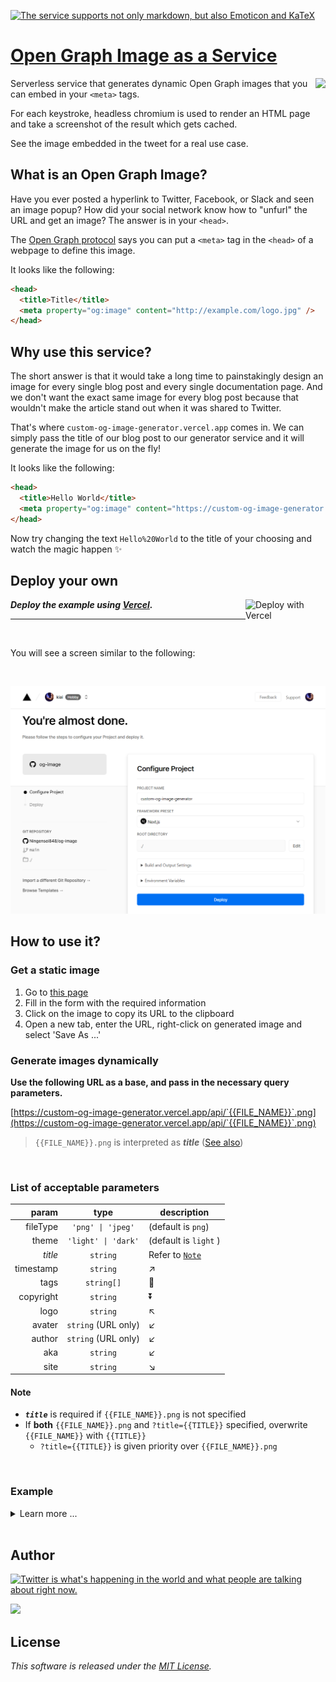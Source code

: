 [![The service supports not only markdown, but also Emoticon and KaTeX](https://custom-og-image-generator.vercel.app/api/This%20%60App%60%20supports%20not%20only%20**Markdown**%2C%20_but%20also_%3Cbr%20%2F%3E**Emoji**%20%F0%9F%8E%89%F0%9F%8E%8A%F0%9F%8D%BE%F0%9F%A5%B3%20_and_%3Cbr%20%2F%3E%20%24%5CKaTeX%24.png?theme=light&timestamp=&title=This+%60App%60+supports+not+only+**Markdown**%2C+_but+also_%3Cbr+%2F%3E**Emoji**+%F0%9F%8E%89%F0%9F%8E%8A%F0%9F%8D%BE%F0%9F%A5%B3+_and_%3Cbr+%2F%3E+%24%5CKaTeX%24&logo=https%3A%2F%2Fgithub.githubassets.com%2Fimages%2Fmona-loading-default-static.svg&aka=%40octocat&site=Ningensei848%2Fog-image)](https://ningensei848.github.io/og-image/)

# [Open Graph Image as a Service](https://ningensei848.github.io/og-image/)

<a href="https://twitter.com/vercel">
    <img align="right" src="https://og-image.vercel.app/tweet.png" height="300" />
</a>

Serverless service that generates dynamic Open Graph images that you can embed in your `<meta>` tags.

For each keystroke, headless chromium is used to render an HTML page and take a screenshot of the result which gets cached.

See the image embedded in the tweet for a real use case.

## What is an Open Graph Image?

Have you ever posted a hyperlink to Twitter, Facebook, or Slack and seen an image popup?
How did your social network know how to "unfurl" the URL and get an image?
The answer is in your `<head>`.

The [Open Graph protocol](http://ogp.me) says you can put a `<meta>` tag in the `<head>` of a webpage to define this image.

It looks like the following:

```html
<head>
  <title>Title</title>
  <meta property="og:image" content="http://example.com/logo.jpg" />
</head>
```

## Why use this service?

The short answer is that it would take a long time to painstakingly design an image for every single blog post and every single documentation page. And we don't want the exact same image for every blog post because that wouldn't make the article stand out when it was shared to Twitter.

That's where `custom-og-image-generator.vercel.app` comes in. We can simply pass the title of our blog post to our generator service and it will generate the image for us on the fly!

It looks like the following:

```html
<head>
  <title>Hello World</title>
  <meta property="og:image" content="https://custom-og-image-generator.vercel.app/api/**Hello**%20World.png" />
</head>
```

Now try changing the text `Hello%20World` to the title of your choosing and watch the magic happen ✨

## Deploy your own

<a href="https://vercel.com/new/git/external?repository-url=https://github.com/Ningensei848/og-image&project-name=og-image&repository-name=og-image">
<img src="https://vercel.com/button" alt="Deploy with Vercel" align="right" width="128"/>
</a>

_**Deploy the example using [Vercel](https://vercel.com?utm_source=github&utm_medium=readme).**_

---

<br />

You will see a screen similar to the following:

<br />

![the configuration page for deploying to vercel](.github/images/configure-project.png)

## How to use it?

### Get a static image

1. Go to [this page](https://custom-og-image-generator.vercel.app)
2. Fill in the form with the required information
3. Click on the image to copy its URL to the clipboard
4. Open a new tab, enter the URL, right-click on generated image and select 'Save As ...'

### Generate images dynamically

**Use the following URL as a base, and pass in the necessary query parameters.**

[https://custom-og-image-generator.vercel.app/api/`{{FILE_NAME}}`.png](https://custom-og-image-generator.vercel.app/api/`{{FILE_NAME}}`.png)

> `{{FILE_NAME}}.png` is interpreted as _**title**_ ([See also](#note))

<br />

### List of acceptable parameters

|     param |        type         | description              |
| --------: | :-----------------: | ------------------------ |
|  fileType |  `'png' \| 'jpeg'`  | (default is `png`)       |
|     theme | `'light' \| 'dark'` | (default is `light` )    |
|   _title_ |      `string`       | Refer to [`Note`](#note) |
| timestamp |      `string`       | :arrow_upper_right:      |
|      tags |     `string[]`      | :arrow_down_small:       |
| copyright |      `string`       | :arrow_double_down:      |
|      logo |      `string`       | :arrow_upper_left:       |
|    avater | `string` (URL only) | :arrow_lower_left:       |
|    author | `string` (URL only) | :arrow_lower_left:       |
|       aka |      `string`       | :arrow_lower_left:       |
|      site |      `string`       | :arrow_lower_right:      |

#### Note

- **_`title`_** is required if `{{FILE_NAME}}.png` is not specified
- If **both** `{{FILE_NAME}}.png` and `?title={{TITLE}}` specified, overwrite `{{FILE_NAME}}` with `{{TITLE}}`
  - `?title={{TITLE}}` is given priority over `{{FILE_NAME}}.png`

<br />

### Example

<details>
<summary>Learn more ...</summary>

##### `/` (App root)

- [https://example.vercel.app](https://custom-og-image-generator.vercel.app)
  - main page with default params
- [https://example.vercel.app/`?aka=@octocat`](https://custom-og-image-generator.vercel.app/?aka=@octocat)
  - with custom params (replace defaults)
- [https://example.vercel.app/`{{FILE_NAME}}`.png](https://custom-og-image-generator.vercel.app/{{FILE_NAME}}.png)
  - If you specify a static asset _**without parameters**_, an error will occur (404 Not Found)
  - This is so that the other static assets that make up the site are not recognized as parameters
- [https://example.vercel.app/`{{FILE_NAME}}`.png`?aka=@octocat`](https://custom-og-image-generator.vercel.app/{{FILE_NAME}}.png?aka=@octocat)
  - `{{FILE_NAME}}.png` is interpreted as `?title={{FILE_NAME}}`
  - redirect to [https://example.vercel.app/`?title={{FILE_NAME}}`&aka=@octocat](https://custom-og-image-generator.vercel.app/?title={{FILE_NAME}}&aka=@octocat)

##### `/api`

- [https://example.vercel.app/api/](https://custom-og-image-generator.vercel.app/api/)
  - redirect to main page with no param
- [https://example.vercel.app/api/`{{FILE_NAME}}`.png](https://custom-og-image-generator.vercel.app/api/{{FILE_NAME}}.png)
  - generated image
  - `{{FILE_NAME}}`.png is _mandatory_
- [https://example.vercel.app/api/`?title={{TITLE}}`](https://custom-og-image-generator.vercel.app/api/?title={{TITLE}})
  - redirect to [https://example.vercel.app/api/`{{TITLE}}`.png](https://custom-og-image-generator.vercel.app/api/{{TITLE}}.png)
- [https://example.vercel.app/api/`?aka=@octocat`](https://custom-og-image-generator.vercel.app/api/?aka=@octocat)
  - If neither `{{FILE_NAME}}`.png nor `?title={{TITLE}}` is specified, then redirect to main page (with params)
- [https://example.vercel.app/api/`{{FILE_NAME}}`.png`?title={{TITLE}}`](https://custom-og-image-generator.vercel.app/api/{{FILE_NAME}}.png?title={{TITLE}})
  - overwrite `{{FILE_NAME}}` with `{{TITLE}}`
  - redirect to [https://example.vercel.app/api/`{{TITLE}}`.png](https://custom-og-image-generator.vercel.app/api/{{TITLE}}.png)

</details>
<br />

## Author

[![Twitter is what's happening in the world and what people are talking about right now.](https://img.shields.io/badge/@Ningensei848-%231DA1F2.svg?&style=for-the-badge&logo=twitter&logoColor=white)](https://twitter.com/Ningensei848)

[![](https://img.shields.io/badge/k.kubokawa@klis.tsukuba.ac.jp-%23757575.svg?&style=for-the-badge&logo=gmail&logoColor=EA4335)](mailto:k.kubokawa@klis.tsukuba.ac.jp)

## License

_This software is released under the [MIT License](LICENSE)._
